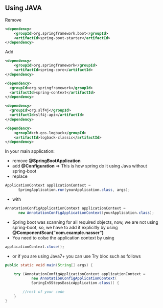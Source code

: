 ## Using JAVA

Remove
```xml
<dependency>
    <groupId>org.springframework.boot</groupId>
    <artifactId>spring-boot-starter</artifactId>
</dependency>
```

Add
```xml
<dependency>
    <groupId>org.springframework</groupId>
    <artifactId>spring-core</artifactId>
</dependency>

<dependency>
  <groupId>org.springframework</groupId>
  <artifactId>spring-context</artifactId>
</dependency>

<dependency>
  <groupId>org.slf4j</groupId>
  <artifactId>slf4j-api</artifactId>
</dependency>

<dependency>
    <groupId>ch.qos.logback</groupId>
    <artifactId>logback-classic</artifactId>
</dependency>
```

In your main application:
* remove **@SpringBootApplication**
* add **@Configuration** => This is how spring do it using Java without spring-boot
* replace
```java
ApplicationContext applicationContext =
      SpringApplication.run(yourApplication.class, args);
```
* with
```java
AnnotationConfigApplicationContext applicationContext =
      new AnnotationConfigApplicationContext(yourApplication.class);
```
* Spring boot was scanning for all required objects, now, we are not using spring-boot, so, we have to add it explicitly by using **@ComponentScan("com.example.nasser")**
* You need to colse the application context by using 
```java
applicationContext.close();
```
* or if you are using Java7+ you can use Try bloc such as follows
```java
public static void main(String[] args) {

    try (AnnotationConfigApplicationContext applicationContext = 
            new AnnotationConfigApplicationContext(
            SpringIn5StepsBasicApplication.class)) {

        //rest of your code
    }
}
```
